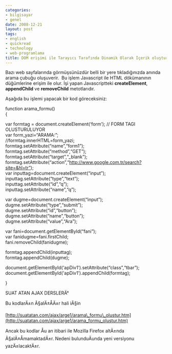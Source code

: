 ```yaml
---
categories:
- bilgisayar
- genel
date: 2008-12-21
layout: post
tags:
- english
- quickread
- technology
- web-programlama
title: DOM erişimi ile Tarayıcı Tarafında Dinamik Olarak İçerik oluşturulması
---
```


Bazı web sayfalarında görmüşsünüzdür belli bir yere tıkladığınızda anında arama çubuğu oluşuverir.  Bu işlem Javascript ile HTML dökümanının düğümlerine erişim ile olur. İşi yapan Javascriptteki **createElement**, **appendChild** ve **removeChild** metotlarıdır.  
  
Aşağıda bu işlemi yapacak bir kod göreceksiniz:  
  
  
  
  
  
  
function arama\_formu()  
{  
  
var formtag = document.createElement(‘form’); // FORM TAGI OLUSTURULUYOR  
var form\_yazi=“ARAMA:”;  
//formtag.innerHTML=form\_yazi;  
formtag.setAttribute(“name”,“form1”);  
formtag.setAttribute(“method”,“GET”);  
formtag.setAttribute(“target”,“\_blank”);  
formtag.setAttribute(“action”,“http://www.google.com.tr/search?site=&hl=tr”);  
var inputtag=document.createElement(“input”);  
inputtag.setAttribute(“type”,“text”);  
inputtag.setAttribute(“id”,“q”);  
inputtag.setAttribute(“name”,“q”);  
  
var dugme=document.createElement(“input”);  
dugme.setAttribute(“type”,“submit”);  
dugme.setAttribute(“id”,“button”);  
dugme.setAttribute(“name”,“button”);  
dugme.setAttribute(“value”,“Ara”);  
  
var fani=document.getElementById(“fani”);  
var fanidugme=fani.firstChild;  
fani.removeChild(fanidugme);  
  
formtag.appendChild(inputtag);  
formtag.appendChild(dugme);  
  
document.getElementById('apDiv1’).setAttribute(“class”,“tbar”);  
document.getElementById('apDiv1’).appendChild(formtag);  
  
}  
  
  
SUAT ATAN AJAX DERSLERÄ°  
  
<!-- 
#apDiv1 {  
position:absolute;  
left:3px;  
top:8px;  
width:507px;  
height:29px;  
z-index:1;  
}  
#q{  
background-color: #FFFF99;  
}  
\-->  
  
  
  
  

  

  

  
  
Bu kodlarÄ±n Ã§alÄ±ÅÄ±r hali iÃ§in  
  
[http://suatatan.com/ajax/arge1/arama\_formu\_olustur.htm](http://suatatan.com/ajax/arge1/arama_formu_olustur.htm)  
  
Ancak bu kodlar Åu an itibari ile Mozilla Firefox altÄ±nda Ã§alÄ±ÅmamaktadÄ±r. Nedeni bulunduÄunda yeni versiyonu yazÄ±lacaktÄ±r.
